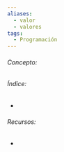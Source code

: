```yaml
---
aliases:
  - valor
  - valores
tags:
  - Programación
---
```

###### Concepto:



###### Índice:

- 

######  Recursos:

- []()